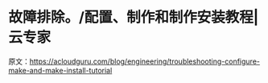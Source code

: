 # 故障排除。/配置、制作和制作安装教程|云专家

原文：<https://acloudguru.com/blog/engineering/troubleshooting-configure-make-and-make-install-tutorial>